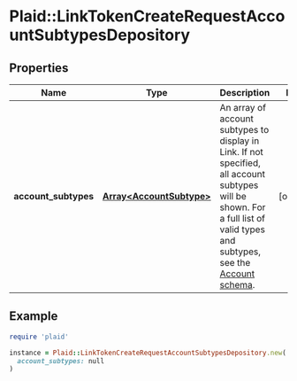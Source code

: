 # Plaid::LinkTokenCreateRequestAccountSubtypesDepository

## Properties

| Name | Type | Description | Notes |
| ---- | ---- | ----------- | ----- |
| **account_subtypes** | [**Array&lt;AccountSubtype&gt;**](AccountSubtype.md) | An array of account subtypes to display in Link. If not specified, all account subtypes will be shown. For a full list of valid types and subtypes, see the [Account schema](/docs/api/accounts#accounts-schema).  | [optional] |

## Example

```ruby
require 'plaid'

instance = Plaid::LinkTokenCreateRequestAccountSubtypesDepository.new(
  account_subtypes: null
)
```

